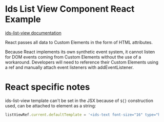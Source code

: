 # Ids List View Component React Example

[ids-list-view documentation](https://github.com/infor-design/enterprise-wc/blob/main/src/components/ids-list-view/README.md)

React passes all data to Custom Elements in the form of HTML attributes.

Because React implements its own synthetic event system, it cannot listen for DOM events coming from Custom Elements without the use of a workaround. Developers will need to reference their Custom Elements using a ref and manually attach event listeners with addEventListener.

# React specific notes
ids-list-view template can't be set in the JSX because of `${}` construction used,
can be attached to element as a string:

```js
listViewRef.current.defaultTemplate = '<ids-text font-size="16" type="h2">${productName}</ids-text>'
```
